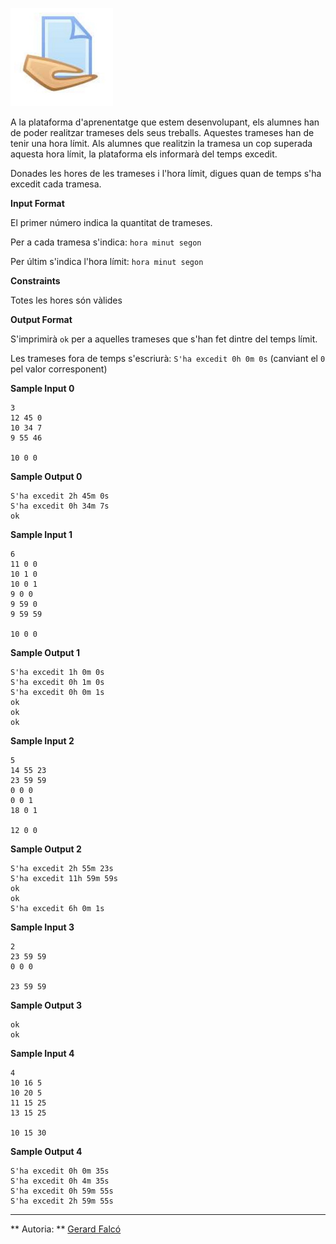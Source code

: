 ![image](1612522198-d7c82ee0c9-assignment.png)

A la plataforma d'aprenentatge que estem desenvolupant, els alumnes han
de poder realitzar trameses dels seus treballs. Aquestes trameses han de
tenir una hora límit. Als alumnes que realitzin la tramesa un cop
superada aquesta hora límit, la plataforma els informarà del temps
excedit.

Donades les hores de les trameses i l'hora límit, digues quan de temps
s'ha excedit cada tramesa.

**Input Format**

El primer número  indica la quantitat de trameses.

Per a cada tramesa s'indica: `hora minut segon`

Per últim s'indica l'hora límit: `hora minut segon`

**Constraints**

Totes les hores són vàlides

**Output Format**

S'imprimirà `ok` per a aquelles trameses que s'han fet dintre del temps
límit.

Les trameses fora de temps s'escriurà: `S'ha excedit 0h 0m 0s` (canviant
el `0` pel valor corresponent)

**Sample Input 0**

    3
    12 45 0
    10 34 7
    9 55 46
    
    10 0 0

**Sample Output 0**

    S'ha excedit 2h 45m 0s
    S'ha excedit 0h 34m 7s
    ok

**Sample Input 1**

    6
    11 0 0
    10 1 0
    10 0 1
    9 0 0
    9 59 0
    9 59 59 
    
    10 0 0

**Sample Output 1**

    S'ha excedit 1h 0m 0s
    S'ha excedit 0h 1m 0s
    S'ha excedit 0h 0m 1s
    ok
    ok
    ok

**Sample Input 2**

    5
    14 55 23
    23 59 59
    0 0 0
    0 0 1
    18 0 1
    
    12 0 0

**Sample Output 2**

    S'ha excedit 2h 55m 23s
    S'ha excedit 11h 59m 59s
    ok
    ok
    S'ha excedit 6h 0m 1s

**Sample Input 3**

    2
    23 59 59
    0 0 0
    
    23 59 59

**Sample Output 3**

    ok
    ok

**Sample Input 4**

    4
    10 16 5
    10 20 5
    11 15 25
    13 15 25
    
    10 15 30

**Sample Output 4**

    S'ha excedit 0h 0m 35s
    S'ha excedit 0h 4m 35s
    S'ha excedit 0h 59m 55s
    S'ha excedit 2h 59m 55s

----------

** Autoria: **
[Gerard Falcó](https://github.com/gerardfp)

